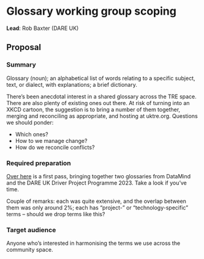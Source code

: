 # Glossary working group scoping

**Lead**: Rob Baxter (DARE UK)

## Proposal

### Summary

Glossary (noun); an alphabetical list of words relating to a specific subject, text, or dialect, with explanations; a brief dictionary.

There’s been anecdotal interest in a shared glossary across the TRE space. 
There are also plenty of existing ones out there. 
At risk of turning into an XKCD cartoon, the suggestion is to bring a number of them together, merging and reconciling as appropriate, and hosting at uktre.org. 
Questions we should ponder:
- Which ones?
- How to we manage change?
- How do we reconcile conflicts?
 

### Required preparation

[Over here](https://docs.google.com/spreadsheets/d/1qublBBkpYpNgwKm5HPFD1F7WPvaYaBpY/edit#gid=1421062944) is a first pass, bringing together two glossaries from DataMind and the DARE UK Driver Project Programme 2023. 
Take a look if you’ve time. 

Couple of remarks: each was quite extensive, and the overlap between them was only around 2%; each has “project-” or “technology-specific” terms – should we drop terms like this?

### Target audience

Anyone who’s interested in harmonising the terms we use across the community space.
